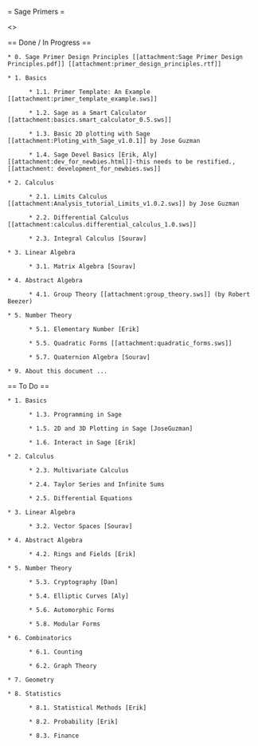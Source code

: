 = Sage Primers =

<<TableOfContents>>


== Done / In Progress ==

    * 0. Sage Primer Design Principles [[attachment:Sage Primer Design Principles.pdf]] [[attachment:primer_design_principles.rtf]]

    * 1. Basics

          * 1.1. Primer Template: An Example [[attachment:primer_template_example.sws]] 

          * 1.2. Sage as a Smart Calculator [[attachment:basics.smart_calculator_0.5.sws]]

          * 1.3. Basic 2D plotting with Sage [[attachment:Ploting_with_Sage_v1.0.1]] by Jose Guzman

          * 1.4. Sage Devel Basics [Erik, Aly] [[attachment:dev_for_newbies.html]]-this needs to be restified., [[attachment: development_for_newbies.sws]]

    * 2. Calculus

          * 2.1. Limits Calculus [[attachment:Analysis_tutorial_Limits_v1.0.2.sws]] by Jose Guzman

          * 2.2. Differential Calculus [[attachment:calculus.differential_calculus_1.0.sws]]

          * 2.3. Integral Calculus [Sourav]

    * 3. Linear Algebra

          * 3.1. Matrix Algebra [Sourav]

    * 4. Abstract Algebra

          * 4.1. Group Theory [[attachment:group_theory.sws]] (by Robert Beezer)

    * 5. Number Theory

          * 5.1. Elementary Number [Erik]

          * 5.5. Quadratic Forms [[attachment:quadratic_forms.sws]]

          * 5.7. Quaternion Algebra [Sourav]

    * 9. About this document ...



== To Do ==

    * 1. Basics

          * 1.3. Programming in Sage

          * 1.5. 2D and 3D Plotting in Sage [JoseGuzman]

          * 1.6. Interact in Sage [Erik]

    * 2. Calculus

          * 2.3. Multivariate Calculus

          * 2.4. Taylor Series and Infinite Sums

          * 2.5. Differential Equations 

    * 3. Linear Algebra

          * 3.2. Vector Spaces [Sourav]

    * 4. Abstract Algebra

          * 4.2. Rings and Fields [Erik]

    * 5. Number Theory

          * 5.3. Cryptography [Dan]

          * 5.4. Elliptic Curves [Aly]

          * 5.6. Automorphic Forms 

          * 5.8. Modular Forms 

    * 6. Combinatorics

          * 6.1. Counting

          * 6.2. Graph Theory 

    * 7. Geometry

    * 8. Statistics

          * 8.1. Statistical Methods [Erik]

          * 8.2. Probability [Erik]

          * 8.3. Finance 
